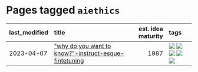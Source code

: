 # Pages tagged `aiethics`

|last_modified|title|est. idea maturity|tags
|:---|:---|---:|:---|
|2023-04-07|["why do you want to know?"-instruct-esque-fintetuning](../whydoyouwantoknow.md)|1987|[![](https://img.shields.io/badge/tag-aiethics-9a9fc4)](../tags/aiethics.md) [![](https://img.shields.io/badge/tag-alignment-29349d)](../tags/alignment.md) [![](https://img.shields.io/badge/tag-dialogue-82f6b0)](../tags/dialogue.md) [![](https://img.shields.io/badge/tag-models-7a169c)](../tags/models.md) [![](https://img.shields.io/badge/tag-wip-97a75e)](../tags/wip.md)|